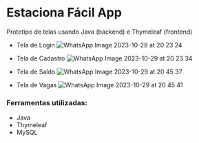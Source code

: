 # Estaciona Fácil App
Prototipo de telas usando Java (backend) e Thymeleaf (frontend)

+ Tela de Login
![WhatsApp Image 2023-10-29 at 20 23 24](https://github.com/thalyshenrique7/estaciona-facil/assets/100730757/ab1b30a9-e0ee-4026-8299-f5d4e8acc9f8)

+ Tela de Cadastro
![WhatsApp Image 2023-10-29 at 20 23 34](https://github.com/thalyshenrique7/estaciona-facil/assets/100730757/fbd9e5ab-f2c7-4d15-832d-9795b1650740)

+ Tela de Saldo
![WhatsApp Image 2023-10-29 at 20 45 37](https://github.com/thalyshenrique7/estaciona-facil/assets/100730757/4b90ba48-5a45-456d-b1dc-d22b24828536)

+ Tela de Vagas
![WhatsApp Image 2023-10-29 at 20 45 41](https://github.com/thalyshenrique7/estaciona-facil/assets/100730757/027e9f75-bab0-4555-89a7-4219bf19fa17)

### Ferramentas utilizadas:
+ Java
+ Thymeleaf
+ MySQL
